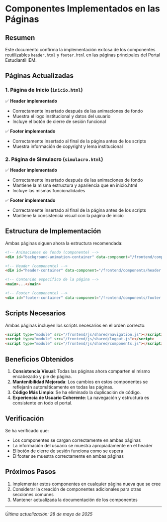 # Componentes Implementados en las Páginas

## Resumen

Este documento confirma la implementación exitosa de los componentes reutilizables `header.html` y `footer.html` en las páginas principales del Portal Estudiantil IEM.

## Páginas Actualizadas

### 1. Página de Inicio (`inicio.html`)

✅ **Header implementado**
- Correctamente insertado después de las animaciones de fondo
- Muestra el logo institucional y datos del usuario
- Incluye el botón de cierre de sesión funcional

✅ **Footer implementado**
- Correctamente insertado al final de la página antes de los scripts
- Muestra información de copyright y lema institucional

### 2. Página de Simulacro (`simulacro.html`)

✅ **Header implementado**
- Correctamente insertado después de las animaciones de fondo
- Mantiene la misma estructura y apariencia que en inicio.html
- Incluye las mismas funcionalidades

✅ **Footer implementado**
- Correctamente insertado al final de la página antes de los scripts
- Mantiene la consistencia visual con la página de inicio

## Estructura de Implementación

Ambas páginas siguen ahora la estructura recomendada:

```html
<!-- Animaciones de fondo (componente) -->
<div id="background-animation-container" data-component="/frontend/components/background-animation.html"></div>

<!-- Header (componente) -->
<div id="header-container" data-component="/frontend/components/header.html"></div>

<!-- Contenido específico de la página -->
<main>...</main>

<!-- Footer (componente) -->
<div id="footer-container" data-component="/frontend/components/footer.html"></div>
```

## Scripts Necesarios

Ambas páginas incluyen los scripts necesarios en el orden correcto:

```html
<script type="module" src="/frontend/js/shared/navigation.js"></script>
<script type="module" src="/frontend/js/shared/logout.js"></script>
<script type="module" src="/frontend/js/shared/components.js"></script>
```

## Beneficios Obtenidos

1. **Consistencia Visual**: Todas las páginas ahora comparten el mismo encabezado y pie de página.
2. **Mantenibilidad Mejorada**: Los cambios en estos componentes se reflejarán automáticamente en todas las páginas.
3. **Código Más Limpio**: Se ha eliminado la duplicación de código.
4. **Experiencia de Usuario Coherente**: La navegación y estructura es consistente en todo el portal.

## Verificación

Se ha verificado que:
- Los componentes se cargan correctamente en ambas páginas
- La información del usuario se muestra apropiadamente en el header
- El botón de cierre de sesión funciona como se espera
- El footer se muestra correctamente en ambas páginas

## Próximos Pasos

1. Implementar estos componentes en cualquier página nueva que se cree
2. Considerar la creación de componentes adicionales para otras secciones comunes
3. Mantener actualizada la documentación de los componentes

---

*Última actualización: 28 de mayo de 2025*
